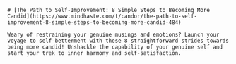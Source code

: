 
    # [The Path to Self-Improvement: 8 Simple Steps to Becoming More Candid](https://www.mindhaste.com/t/candor/the-path-to-self-improvement-8-simple-steps-to-becoming-more-candid-484)

    Weary of restraining your genuine musings and emotions? Launch your voyage to self-betterment with these 8 straightforward strides towards being more candid! Unshackle the capability of your genuine self and start your trek to inner harmony and self-satisfaction.
    